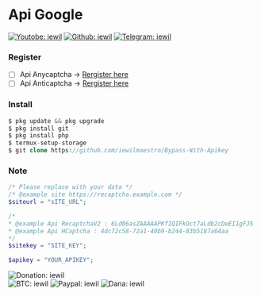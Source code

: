 # Api Google

[![Youtobe: iewil](https://img.shields.io/youtube/channel/subscribers/UCvBSqRaT6nsPvtl8m6GaQpg?style=social)](https://youtube.com/c/iewil)
[![Github: iewil](https://img.shields.io/github/followers/iewilmaestro?style=social)](https://github.com/iewilmaestro)
[![Telegram: iewil](https://img.shields.io/badge/Telegram-Iewil-green?style=social&logo=Telegram)](https://t.me/iewil57)
<br>

### Register
- [ ] Api Anycaptcha -> [Rergister here](https://anycaptcha.com?referral=4448)
- [ ] Api Anticaptcha -> [Rergister here](http://getcaptchasolution.com/liddoyuhi3)

### Install
```php
$ pkg update && pkg upgrade
$ pkg install git
$ pkg install php
$ termux-setup-storage
$ git clone https://github.com/iewilmaestro/Bypass-With-Apikey
```
### Note
```php
/* Please replace with your data */
/* @example site https://recaptcha.example.com */
$siteurl = "sITE_URL";

/*
* @example Api RecaptchaV2 : 6Ld06asZAAAAAPKfIQIFkOct7aLdb2cDeEI1gFJ5
* @example Api HCaptcha : 4dc72c58-72a1-40b9-b244-83b5187a64aa 
*/
$sitekey = "SITE_KEY";

$apikey = "YOUR_APIKEY";
```
![Donation: iewil](https://img.shields.io/badge/💰-Donation-blue?style=flat-square)<br>
![BTC: iewil](https://img.shields.io/badge/BTC-18jswG2t9EZrnHju5dyiYw1yGbkcrTSgJg-blue?style=flat-square&logo=bitcoin)
![Paypal: iewil](https://img.shields.io/badge/Paypal-Purna.iera@gmail.com-blue?style=flat-square&logo=paypal)
![Dana: iewil](https://img.shields.io/badge/Dana-085819008551-blue?style=flat-square&logo=idr)
